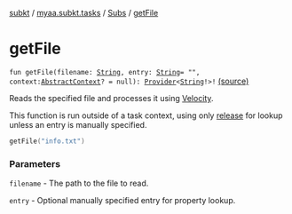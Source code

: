 [subkt](../../index.md) / [myaa.subkt.tasks](../index.md) / [Subs](index.md) / [getFile](./get-file.md)

# getFile

`fun getFile(filename: `[`String`](https://kotlinlang.org/api/latest/jvm/stdlib/kotlin/-string/index.html)`, entry: `[`String`](https://kotlinlang.org/api/latest/jvm/stdlib/kotlin/-string/index.html)` = "", context: `[`AbstractContext`](https://velocity.apache.org/engine/2.2/apidocs/org/apache/velocity/context/AbstractContext.html)`? = null): `[`Provider`](https://docs.gradle.org/current/javadoc/org/gradle/api/provider/Provider.html)`<`[`String`](https://kotlinlang.org/api/latest/jvm/stdlib/kotlin/-string/index.html)`!>!` [(source)](https://github.com/Myaamori/SubKt/blob/0.1.8/src/main/kotlin/myaa/subkt/tasks/plugin.kt#L648)

Reads the specified file and processes it using
[Velocity](https://velocity.apache.org/engine/2.2/user-guide.html).

This function is run outside of a task context, using only [release](release.md) for lookup
unless an entry is manually specified.

``` kotlin
getFile("info.txt")
```

### Parameters

`filename` - The path to the file to read.

`entry` - Optional manually specified entry for property lookup.
